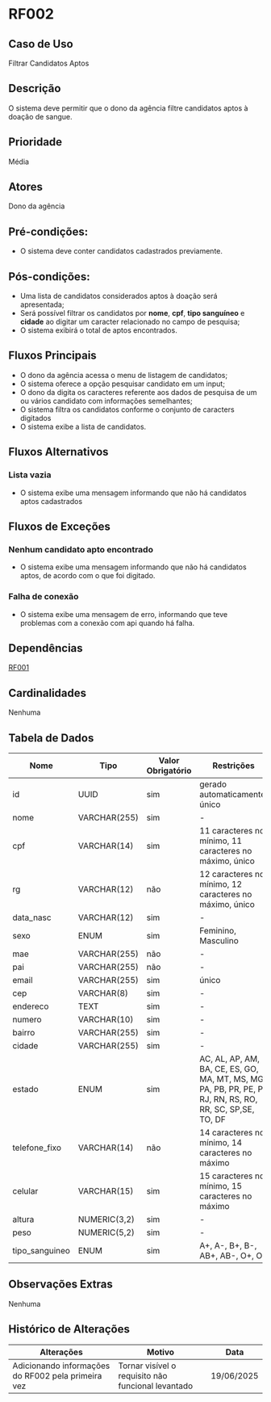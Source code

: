 # RF002

## Caso de Uso

Filtrar Candidatos Aptos

## Descrição

O sistema deve permitir que o dono da agência filtre candidatos aptos à doação de sangue.

## Prioridade

Média

## Atores

Dono da agência
 
## Pré-condições:

- O sistema deve conter candidatos cadastrados previamente.

## Pós-condições:

- Uma lista de candidatos considerados aptos à doação será apresentada;
- Será possível filtrar os candidatos por **nome**, **cpf**, **tipo sanguíneo** e **cidade** ao digitar um caracter relacionado no campo de pesquisa;
- O sistema exibirá o total de aptos encontrados.

## Fluxos Principais

- O dono da agência acessa o menu de listagem de candidatos;
- O sistema oferece a opção pesquisar candidato em um input;
- O dono da digita os caracteres referente aos dados de pesquisa de um ou vários candidato com informações semelhantes;
- O sistema filtra os candidatos conforme o conjunto de caracters digitados
- O sistema exibe a lista de candidatos.

## Fluxos Alternativos

### Lista vazia

- O sistema exibe uma mensagem informando que não há candidatos aptos cadastrados

## Fluxos de Exceções

### Nenhum candidato apto encontrado

- O sistema exibe uma mensagem informando que não há candidatos aptos, de acordo com o que foi digitado.

### Falha de conexão

- O sistema exibe uma mensagem de erro, informando que teve problemas com a conexão com api quando há falha.

## Dependências

[RF001](/requisitos/funcionais/RF001.md)

## Cardinalidades

Nenhuma

## Tabela de Dados

| **Nome** | **Tipo** | **Valor Obrigatório** |**Restrições** | 
|----------|----------|-----------------------|---------------|
| id | UUID | sim | gerado automaticamente, único |
| nome | VARCHAR(255) | sim | - |
| cpf | VARCHAR(14) | sim | 11 caracteres no mínimo, 11 caracteres no máximo, único |
| rg | VARCHAR(12) | não | 12 caracteres no mínimo, 12 caracteres no máximo, único |
| data_nasc  | VARCHAR(12) | sim | - |
| sexo | ENUM | sim | Feminino, Masculino |
| mae | VARCHAR(255) | não | - |
| pai | VARCHAR(255) | não | - |
| email | VARCHAR(255) | sim | único |
| cep | VARCHAR(8) | sim | - |
| endereco | TEXT | sim | - |
| numero | VARCHAR(10) | sim | - |
| bairro | VARCHAR(255) | sim | - |
| cidade | VARCHAR(255) | sim | - |
| estado | ENUM | sim | AC, AL, AP, AM, BA, CE, ES, GO, MA, MT, MS, MG, PA, PB, PR, PE, PI, RJ, RN, RS, RO, RR, SC, SP,SE, TO, DF |
| telefone_fixo | VARCHAR(14) | não | 14 caracteres no mínimo, 14 caracteres no máximo
| celular | VARCHAR(15) | sim | 15 caracteres no mínimo, 15 caracteres no máximo
| altura | NUMERIC(3,2) | sim | -
| peso | NUMERIC(5,2) | sim | -
| tipo_sanguineo | ENUM | sim | A+, A-, B+, B-, AB+, AB-, O+, O- |

## Observações Extras

Nenhuma

## Histórico de Alterações

| **Alterações** | **Motivo** | **Data** |
|----------|---------------|-------------|
| Adicionando informações do RF002 pela primeira vez | Tornar visível o requisito não funcional levantado | 19/06/2025 |

